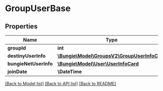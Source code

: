 # GroupUserBase

## Properties
Name | Type | Description | Notes
------------ | ------------- | ------------- | -------------
**groupId** | **int** |  | [optional] 
**destinyUserInfo** | [**\Bungie\Model\GroupsV2\GroupUserInfoCard**](GroupUserInfoCard.md) |  | [optional] 
**bungieNetUserInfo** | [**\Bungie\Model\User\UserInfoCard**](UserInfoCard.md) |  | [optional] 
**joinDate** | **\DateTime** |  | [optional] 

[[Back to Model list]](../README.md#documentation-for-models) [[Back to API list]](../README.md#documentation-for-api-endpoints) [[Back to README]](../README.md)



